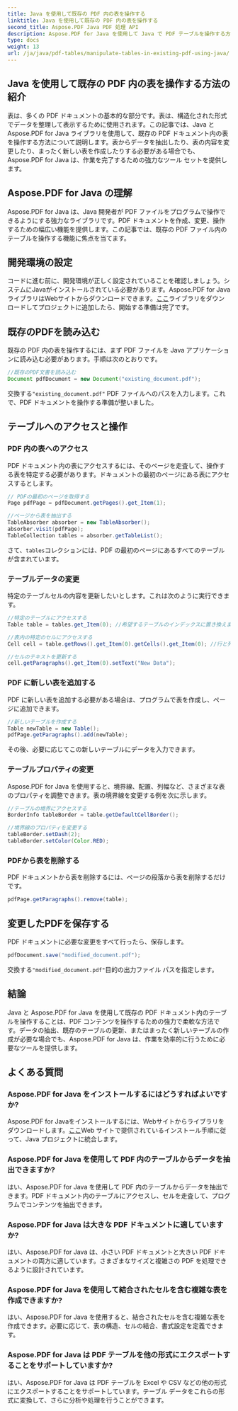 ```yaml
---
title: Java を使用して既存の PDF 内の表を操作する
linktitle: Java を使用して既存の PDF 内の表を操作する
second_title: Aspose.PDF Java PDF 処理 API
description: Aspose.PDF for Java を使用して Java で PDF テーブルを操作する方法を学びます。このステップ バイ ステップ ガイドでは、テーブルの抽出、変更など、効果的な PDF 処理について説明します。
type: docs
weight: 13
url: /ja/java/pdf-tables/manipulate-tables-in-existing-pdf-using-java/
---
```


## Java を使用して既存の PDF 内の表を操作する方法の紹介

表は、多くの PDF ドキュメントの基本的な部分です。表は、構造化された形式でデータを整理して表示するために使用されます。この記事では、Java と Aspose.PDF for Java ライブラリを使用して、既存の PDF ドキュメント内の表を操作する方法について説明します。表からデータを抽出したり、表の内容を変更したり、まったく新しい表を作成したりする必要がある場合でも、Aspose.PDF for Java は、作業を完了するための強力なツール セットを提供します。

## Aspose.PDF for Java の理解

Aspose.PDF for Java は、Java 開発者が PDF ファイルをプログラムで操作できるようにする強力なライブラリです。PDF ドキュメントを作成、変更、操作するための幅広い機能を提供します。この記事では、既存の PDF ファイル内のテーブルを操作する機能に焦点を当てます。

## 開発環境の設定

コードに進む前に、開発環境が正しく設定されていることを確認しましょう。システムにJavaがインストールされている必要があります。Aspose.PDF for JavaライブラリはWebサイトからダウンロードできます。[ここ](https://releases.aspose.com/pdf/java/)ライブラリをダウンロードしてプロジェクトに追加したら、開始する準備は完了です。

## 既存のPDFを読み込む

既存の PDF 内の表を操作するには、まず PDF ファイルを Java アプリケーションに読み込む必要があります。手順は次のとおりです。

```java
//既存のPDF文書を読み込む
Document pdfDocument = new Document("existing_document.pdf");
```

交換する`"existing_document.pdf"` PDF ファイルへのパスを入力します。これで、PDF ドキュメントを操作する準備が整いました。

## テーブルへのアクセスと操作

### PDF 内の表へのアクセス

PDF ドキュメント内の表にアクセスするには、そのページを走査して、操作する表を特定する必要があります。ドキュメントの最初のページにある表にアクセスするとします。

```java
// PDFの最初のページを取得する
Page pdfPage = pdfDocument.getPages().get_Item(1);

//ページから表を抽出する
TableAbsorber absorber = new TableAbsorber();
absorber.visit(pdfPage);
TableCollection tables = absorber.getTableList();
```

さて、`tables`コレクションには、PDF の最初のページにあるすべてのテーブルが含まれています。

### テーブルデータの変更

特定のテーブルセルの内容を更新したいとします。これは次のように実行できます。

```java
//特定のテーブルにアクセスする
Table table = tables.get_Item(0); //希望するテーブルのインデックスに置き換えます

//表内の特定のセルにアクセスする
Cell cell = table.getRows().get_Item(0).getCells().get_Item(0); //行と列のインデックスに置き換える

//セルのテキストを更新する
cell.getParagraphs().get_Item(0).setText("New Data");
```

### PDF に新しい表を追加する

PDF に新しい表を追加する必要がある場合は、プログラムで表を作成し、ページに追加できます。

```java
//新しいテーブルを作成する
Table newTable = new Table();
pdfPage.getParagraphs().add(newTable);
```

その後、必要に応じてこの新しいテーブルにデータを入力できます。

### テーブルプロパティの変更

Aspose.PDF for Java を使用すると、境界線、配置、列幅など、さまざまな表のプロパティを調整できます。表の境界線を変更する例を次に示します。

```java
//テーブルの境界にアクセスする
BorderInfo tableBorder = table.getDefaultCellBorder();

//境界線のプロパティを変更する
tableBorder.setDash(2);
tableBorder.setColor(Color.RED);
```

### PDFから表を削除する

PDF ドキュメントから表を削除するには、ページの段落から表を削除するだけです。

```java
pdfPage.getParagraphs().remove(table);
```

## 変更したPDFを保存する

PDF ドキュメントに必要な変更をすべて行ったら、保存します。

```java
pdfDocument.save("modified_document.pdf");
```

交換する`"modified_document.pdf"`目的の出力ファイル パスを指定します。

## 結論

Java と Aspose.PDF for Java を使用して既存の PDF ドキュメント内のテーブルを操作することは、PDF コンテンツを操作するための強力で柔軟な方法です。データの抽出、既存のテーブルの更新、またはまったく新しいテーブルの作成が必要な場合でも、Aspose.PDF for Java は、作業を効率的に行うために必要なツールを提供します。

## よくある質問

### Aspose.PDF for Java をインストールするにはどうすればよいですか?

 Aspose.PDF for Javaをインストールするには、Webサイトからライブラリをダウンロードします。[ここ](https://releases.aspose.com/pdf/java/)Web サイトで提供されているインストール手順に従って、Java プロジェクトに統合します。

### Aspose.PDF for Java を使用して PDF 内のテーブルからデータを抽出できますか?

はい、Aspose.PDF for Java を使用して PDF 内のテーブルからデータを抽出できます。PDF ドキュメント内のテーブルにアクセスし、セルを走査して、プログラムでコンテンツを抽出できます。

### Aspose.PDF for Java は大きな PDF ドキュメントに適していますか?

はい、Aspose.PDF for Java は、小さい PDF ドキュメントと大きい PDF ドキュメントの両方に適しています。さまざまなサイズと複雑さの PDF を処理できるように設計されています。

### Aspose.PDF for Java を使用して結合されたセルを含む複雑な表を作成できますか?

はい、Aspose.PDF for Java を使用すると、結合されたセルを含む複雑な表を作成できます。必要に応じて、表の構造、セルの結合、書式設定を定義できます。

### Aspose.PDF for Java は PDF テーブルを他の形式にエクスポートすることをサポートしていますか?

はい、Aspose.PDF for Java は PDF テーブルを Excel や CSV などの他の形式にエクスポートすることをサポートしています。テーブル データをこれらの形式に変換して、さらに分析や処理を行うことができます。